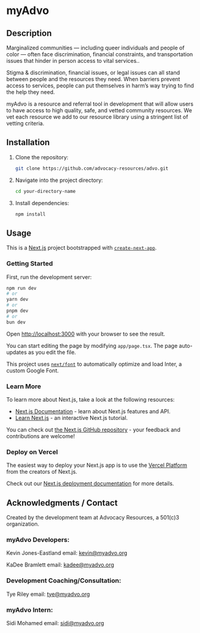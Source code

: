 # myAdvo

## Description

Marginalized communities — including queer individuals and people of color — often face discrimination, financial constraints, and transportation issues that hinder in person access to vital services..

Stigma & discrimination, financial issues, or legal issues can all stand between people and the resources they need. When barriers prevent access to services, people can put themselves in harm’s way trying to find the help they need.

myAdvo is a resource and referral tool in development that will allow users to have access to high quality, safe, and vetted community resources. We vet each resource we add to our resource library using a stringent list of vetting criteria.

## Installation

1. Clone the repository:
   ```bash
   git clone https://github.com/advocacy-resources/advo.git
   ```
2. Navigate into the project directory:
   ```bash
   cd your-directory-name
   ```
3. Install dependencies:
   ```bash
   npm install
   ```

## Usage

This is a [Next.js](https://nextjs.org/) project bootstrapped with [`create-next-app`](https://github.com/vercel/next.js/tree/canary/packages/create-next-app).

### Getting Started

First, run the development server:

```bash
npm run dev
# or
yarn dev
# or
pnpm dev
# or
bun dev
```

Open [http://localhost:3000](http://localhost:3000) with your browser to see the result.

You can start editing the page by modifying `app/page.tsx`. The page auto-updates as you edit the file.

This project uses [`next/font`](https://nextjs.org/docs/basic-features/font-optimization) to automatically optimize and load Inter, a custom Google Font.

### Learn More

To learn more about Next.js, take a look at the following resources:

- [Next.js Documentation](https://nextjs.org/docs) - learn about Next.js features and API.
- [Learn Next.js](https://nextjs.org/learn) - an interactive Next.js tutorial.

You can check out [the Next.js GitHub repository](https://github.com/vercel/next.js/) - your feedback and contributions are welcome!

### Deploy on Vercel

The easiest way to deploy your Next.js app is to use the [Vercel Platform](https://vercel.com/new?utm_medium=default-template&filter=next.js&utm_source=create-next-app&utm_campaign=create-next-app-readme) from the creators of Next.js.

Check out our [Next.js deployment documentation](https://nextjs.org/docs/deployment) for more details.

## Acknowledgments / Contact

Created by the development team at Advocacy Resources, a 501(c)3 organization.

### myAdvo Developers:

Kevin Jones-Eastland
email: kevin@myadvo.org

KaDee Bramlett
email: kadee@myadvo.org

### Development Coaching/Consultation:

Tye Riley
email: tye@myadvo.org

### myAdvo Intern:

Sidi Mohamed
email: sidi@myadvo.org
